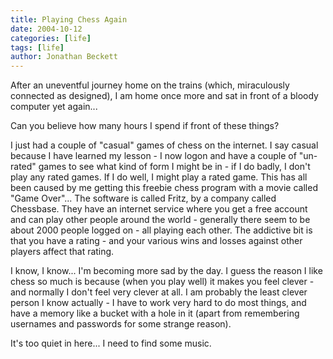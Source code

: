 ```yaml
---
title: Playing Chess Again
date: 2004-10-12
categories: [life]
tags: [life]
author: Jonathan Beckett
---
```


After an uneventful journey home on the trains (which, miraculously connected as designed), I am home once more and sat in front of a bloody computer yet again...

Can you believe how many hours I spend if front of these things?

I just had a couple of "casual" games of chess on the internet. I say casual because I have learned my lesson - I now logon and have a couple of "un-rated" games to see what kind of form I might be in - if I do badly, I don't play any rated games. If I do well, I might play a rated game. This has all been caused by me getting this freebie chess program with a movie called "Game Over"... The software is called Fritz, by a company called Chessbase. They have an internet service where you get a free account and can play other people around the world - generally there seem to be about 2000 people logged on - all playing each other. The addictive bit is that you have a rating - and your various wins and losses against other players affect that rating.

I know, I know... I'm becoming more sad by the day. I guess the reason I like chess so much is because (when you play well) it makes you feel clever - and normally I don't feel very clever at all. I am probably the least clever person I know actually - I have to work very hard to do most things, and have a memory like a bucket with a hole in it (apart from remembering usernames and passwords for some strange reason).

It's too quiet in here... I need to find some music.